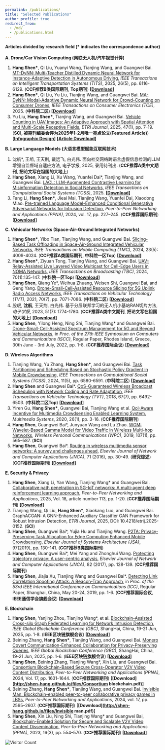 ```yaml
---
permalink: /publications/
title: "Selected Publications"
author_profile: true
redirect_from: 
  - /md/
  - /publications.html
---
```

**Articles divided by research field (\* indicates the correspondence author)**<br/><br/>
**A. Drone/Car Vision Computing (网联无人机/汽车视觉计算)**
1. **Hang Shen\***, Qi Liu, Yuanyi Wang, Tianjing Wang, and Guangwei Bai. [MT-DyNN: Multi-Teacher Distilled Dynamic Neural Network for Instance-Adaptive Detection in Autonomous Driving](https://ieeexplore.ieee.org/document/10927614), *IEEE Transactions on Intelligent Transportation Systems (TITS)*, 2025, 26(5), pp. 6116-6129. (**CCF推荐B类国际期刊**, **Top期刊**) **[[Download](http://shen-hang.github.io/files/TITS2025.pdf)]** 
2. **Hang Shen\***, Qi Liu, Yu Liu, Tianjing Wang, and Guangwei Bai. [MA-DyNN: Modal-Adaptive Dynamic Neural Network for Crowd-Counting on Consumer Drones](https://ieeexplore.ieee.org/stamp/stamp.jsp?tp=&arnumber=11142340), *IEEE Transactions on Consumer Electronics (TCE)*, 2025. (**中科院二区**) **[[Download](http://shen-hang.github.io/files/TCE2025.pdf)]**
3. Yu Liu, **Hang Shen\***, Tianjing Wang, and Guangwei Bai. [Vehicle Counting in UAV Images: An Adaptive Approach with Spatial Attention and Multi-Scale Receptive Fields](https://onlinelibrary.wiley.com/doi/10.4218/etrij.2023-0426), *ETRI Journal*, 2025, 47(1), pp. 7-19. (**SCI, 被期刊编委会评为2025年1-2月唯一亮点论文(Featured Article)**) **[[Infographic Design](http://shen-hang.github.io/files/ETRIR_48_3_infographics_January_06_2025.pdf)]**  **[[Article Download](http://shen-hang.github.io/files/ETRI2025.pdf)]**

**B. Large Language Models (大语言模型赋能互联网技术)**
1. 沈航*, 王旭, 王天荆, 戴远飞, 白光伟. 面向社交网络跨语言虚假信息检测的LLM增强自监督域自适应方法, 电子学报, 2025, 录用待刊出. (**CCF推荐A类中文期刊**, **把论文写在祖国的大地上**) 
2. **Hang Shen**, Xiang Li, Xu Wang, Yuanfei Dai\*, Tianjing Wang, and Guangwei Bai. [LACL: LLM-Augmented Contrastive Learning for Misinformation Detection in Social Networks](https://ieeexplore.ieee.org/document/11170418), *IEEE Transactions on Computational Social Systems (TCSS)*, 2025. **[[Download](http://shen-hang.github.io/files/TCSS2025.pdf)]**
3. Fang Li, **Hang Shen\***, Jieai Mai, Tianjing Wang, Yuanfei Dai, Xiaodong Miao. [Pre-trained Language Model-Enhanced Conditional Generative Adversarial Networks for Intrusion Detection](https://link.springer.com/article/10.1007/s12083-023-01595-6),  *Peer-to-Peer Networking and Applications (PPNA)*, 2024, vol. 17, pp. 227–245. (**CCF推荐国际期刊**) **[[Download](http://shen-hang.github.io/files/PPNA2024.pdf)]**

**C.  Vehicular Networks (Space-Air-Ground Integrated Networks)**  
1. **Hang Shen\***, Yibo Tian, Tianjing Wang, and Guangwei Bai. [Slicing-Based Task Offloading in Space-Air-Ground Integrated Vehicular Networks](https://ieeexplore.ieee.org/document/10145842), *IEEE Transactions on Mobile Computing (TMC)*, 2024, 23(5): 4009-4024. (**CCF推荐A类国际期刊, 中科院一区Top**) **[[Download](http://shen-hang.github.io/files/TMC2024.pdf)]** 
2. **Hang Shen\***, Ziyuan Tong, Tianjing Wang, and Guangwei Bai. [UAV-Relay-Assisted Live Layered Video Multicast for Cell-Edge Users in NOMA Networks](https://ieeexplore.ieee.org/document/10314431), *IEEE Transactions on Broadcasting (TBC)*, 2024, 70(1):135-147. (**中科院一区Top**) **[[Download](http://shen-hang.github.io/files/TBC2024.pdf)]** 
3. **Hang Shen**, Qiang Ye\*, Weihua Zhuang, Weisen Shi, Guangwei Bai, and Geng Yang. [Drone-Small-Cell-Assisted Resource Slicing for 5G Uplink Radio Access Networks](https://ieeexplore.ieee.org/document/9440683),  *IEEE Transactions on Vehicular Technology (TVT)*, 2021, 70(7), pp. 7071-7086. (**中科院二区**) **[[Download](http://shen-hang.github.io/files/TVT2021.pdf)]** 
4. 殷珉, **沈航**, 王天荆, 白光伟. 基于分层联邦学习的无人机小基站RAN切片方法, *电子学报*, 2023, 51(7): 1774-1780. (**CCF推荐A类中文期刊**, **把论文写在祖国的大地上**) **[[Download](http://shen-hang.github.io/files/电子学报2023.pdf)]** 
5. **Hang Shen**, Yilong Heng, Ning Shi, Tianjing Wang\* and Guangwei Bai.  [Drone-Small-Cell-Assisted Spectrum Management for 5G and Beyond Vehicular Networks](https://ieeexplore.ieee.org/abstract/document/9912871), in *Proc. of the 27th IEEE Symposium on Computers and Communications (ISCC)*, Regular Paper, Rhodes Island, Greece, 30th June - 3rd July, 2022, pp. 1-8.  (**CCF推荐国际会议**) **[[Download](http://shen-hang.github.io/files/ISCC2022.pdf)]**


**D. Wireless Algorithms**
1. Tianjing Wang, Yu Zhang, **Hang Shen\***, and Guangwei Bai. [Task Partitioning and Scheduling Based on Stochastic Policy Gradient in Mobile Crowdsensing](https://ieeexplore.ieee.org/document/10550173), *IEEE Transactions on Computational Social Systems (TCSS)*, 2024, 11(5), pp. 6580-6591. (**中科院二区**) **[[Download](http://shen-hang.github.io/files/TCSS2024.pdf)]** 
2. **Hang Shen** and Guangwei Bai\*. [QoS-Guaranteed Wireless Broadcast Scheduling with Network Coding and Rate Adaptation](http://ieeexplore.ieee.org/abstract/document/8291004/), *IEEE Transactions on Vehicular Technology (TVT)*, 2018, 67(7), pp. 6492-6503. (**中科院二区Top**) **[[Download](http://shen-hang.github.io/files/TVT2018.pdf)]** 
3. Yiren Gu, **Hang Shen\***, Guangwei Bai, Tianjing Wang et al. [QoI-Aware Incentive for Multimedia Crowdsensing Enabled Learning System](https://link.springer.com/article/10.1007/s00530-019-00616-w), *Multimedia Systems*, 2020, 26(1), pp. 3-16. (**CCF推荐国际期刊**)
4. **Hang Shen**, Guangwei Bai\*, Junyuan Wang and Lu Zhao. [WGM: Wavelet-Based Gamma Model for Video Traffic in Wireless Multi-hop Networks](https://link.springer.com/article/10.1007/s11277-019-06289-y), *Wireless Personal Communications (WPC)*, 2019, 107(1), pp. 565–587. (**SCI**)
5. **Hang Shen**, Guangwei Bai\*. [Routing in wireless multimedia sensor networks: A survey and challenges ahead](https://www.sciencedirect.com/science/article/pii/S1084804516301102), *Elsevier Journal of Network and Computer Applications (JNCA)*, 71 (2016), pp. 30-49. (**研究综述**) (**CCF推荐国际期刊**) **[[Download](http://shen-hang.github.io/files/JNCA2016.pdf)]**

**E. Security & Privacy**
1. **Hang Shen**, Xiang Li, Yan Wang, Tianjing Wang\* and Guangwei Bai. [Collaborative path penetration in 5G-IoT networks: A multi-agent deep reinforcement learning approach](https://link.springer.com/article/10.1007/s12083-025-01939-4), *Peer-to-Peer Networking and Applications*, 2025, Vol. 18, article number 113, pp. 1-20. (**CCF推荐国际期刊**) **[[Download](http://shen-hang.github.io/files/PPNA2025.pdf)]** 
2. Tianjing Wang, Qi Liu, **Hang Shen\***, Xiaokang Luo, and Guangwei Bai. GraphACGAN: A GNN-Enhanced Auxiliary Classifier GAN Framework for Robust Intrusion Detection, *ETRI Journal*, 2025, DOI: 10.4218/etrij.2025-0152. (**SCI**)  
3. **Hang Shen**, Guangwei Bai\*, Yujia Hu and Tianjing Wang. [P2TA: Privacy-Preserving Task Allocation for Edge Computing Enhanced Mobile Crowdsensing](https://www.sciencedirect.com/science/article/pii/S138376211830451X), *Elsevier Journal of Systems Architecture (JSA)*, 97(2019), pp. 130-141. (**CCF推荐B类国际期刊**)
4. **Hang Shen**, Guangwei Bai\*, Mei Yang and Zhonghui Wang. [Protecting trajectory privacy: A user-centric analysis](https://www.sciencedirect.com/science/article/pii/S1084804517300413), *Elsevier Journal of Network and Computer Applications (JNCA)*, 82 (2017), pp. 128-139. (**CCF推荐国际期刊**)
5. **Hang Shen**, Jiajia Xu, Tianjing Wang and Guangwei Bai\*. [Detecting Link Correlation Spoofing Attack: A Beacon-Trap Approach](https://ieeexplore.ieee.org/document/8761835), in *Proc. of the 53rd IEEE International Conference on Communications (ICC)*, Regular Paper, Shanghai, China, May 20-24, 2019, pp. 1-6. (**CCF推荐国际会议**, **IEEE通信学会旗舰会议**) **[[Download](http://shen-hang.github.io/files/ICC2019.pdf)]**


**E. Blockchain**
1. **Hang Shen**, Yanjing Zhou, Tianjing Wang\*, et al. [Blockchain-Assisted Cross-silo Graph Federated Learning for Network Intrusion Detection](https://ieeexplore.ieee.org/document/11134474), *IEEE Global Blockchain Conference (GBC)*, ShangHai, China, 19-21 Jun, 2025, pp. 1-8.  (**IEEE区块链旗舰会议**) **[[Download](http://shen-hang.github.io/files/GBC2025-Graph.pdf)]** 
2. Beining Zhang, **Hang Shen\***, Tianjing Wang, and Guangwei Bai. [Monero Covert Communication-Enhanced Collaboration for Privacy-Preserving Queries](https://ieeexplore.ieee.org/document/11134462), *IEEE Global Blockchain Conference (GBC)*, ShangHai, China, 19-21 Jun, 2025, pp. 1-6.  (**IEEE区块链旗舰会议**) **[[Download](http://shen-hang.github.io/files/GBC2025-Monero.pdf)]**   
3. **Hang Shen**, Beining Zhang, Tianjing Wang\*, Xin Liu, and Guangwei Bai. [Consortium Blockchain-Based Secure Cross-Operator V2V Video Content Distribution](https://link.springer.com/article/10.1007/s12083-024-01674-2), *Peer-to-Peer Networking and Applications (PPNA)*, 2024, Vol. 17, pp. 1631–1644. (**CCF推荐国际期刊**) **[[Download](http://shen-hang.github.io/files/Consortium blockchain.pdf)]** 
4. Beining Zhang, **Hang Shen\***, Tianjing Wang, and Guangwei Bai. [Invisible Man: Blockchain-enabled peer-to-peer collaborative privacy games in LBSs](https://link.springer.com/article/10.1007/s12083-024-01728-5), *Peer-to-Peer Networking and Applications*, 2024, vol. 17, pp. 2595–2607. (**CCF推荐国际期刊**) **[[Download](http://shen-hang.github.io/files/Invisible man.pdf)]** 
5. **Hang Shen**, Xin Liu, Ning Shi, Tianjing Wang* and Guangwei Bai, [Blockchain-Enabled Solution for Secure and Scalable V2V Video Content Dissemination](https://link.springer.com/article/10.1007/s12083-022-01432-2), *Peer-to-Peer Networking and Applications (PPNA)*, 2023, 16(3), pp. 554–570. (**CCF推荐国际期刊**)  **[[Download](http://shen-hang.github.io/files/PPNA2023.pdf)]**









![Visitor Count](https://profile-counter.glitch.me/shen-hang/count.svg)
